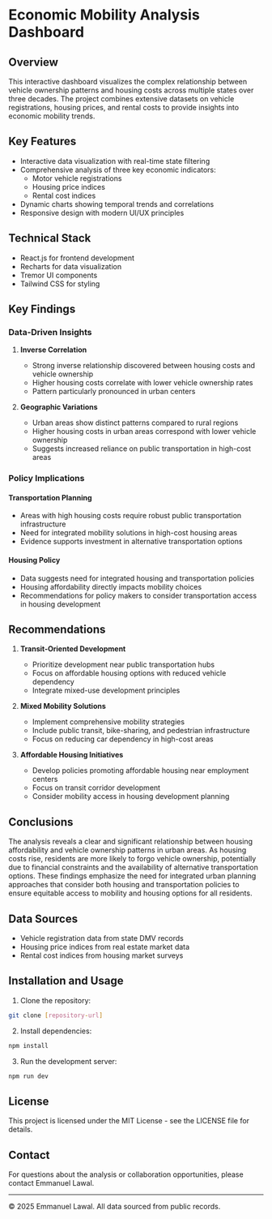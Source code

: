 # Economic Mobility Analysis Dashboard

## Overview
This interactive dashboard visualizes the complex relationship between vehicle ownership patterns and housing costs across multiple states over three decades. The project combines extensive datasets on vehicle registrations, housing prices, and rental costs to provide insights into economic mobility trends.

## Key Features
- Interactive data visualization with real-time state filtering
- Comprehensive analysis of three key economic indicators:
  - Motor vehicle registrations
  - Housing price indices
  - Rental cost indices
- Dynamic charts showing temporal trends and correlations
- Responsive design with modern UI/UX principles

## Technical Stack
- React.js for frontend development
- Recharts for data visualization
- Tremor UI components
- Tailwind CSS for styling

## Key Findings

### Data-Driven Insights
1. **Inverse Correlation**
   - Strong inverse relationship discovered between housing costs and vehicle ownership
   - Higher housing costs correlate with lower vehicle ownership rates
   - Pattern particularly pronounced in urban centers

2. **Geographic Variations**
   - Urban areas show distinct patterns compared to rural regions
   - Higher housing costs in urban areas correspond with lower vehicle ownership
   - Suggests increased reliance on public transportation in high-cost areas

### Policy Implications

#### Transportation Planning
- Areas with high housing costs require robust public transportation infrastructure
- Need for integrated mobility solutions in high-cost housing areas
- Evidence supports investment in alternative transportation options

#### Housing Policy
- Data suggests need for integrated housing and transportation policies
- Housing affordability directly impacts mobility choices
- Recommendations for policy makers to consider transportation access in housing development

## Recommendations

1. **Transit-Oriented Development**
   - Prioritize development near public transportation hubs
   - Focus on affordable housing options with reduced vehicle dependency
   - Integrate mixed-use development principles

2. **Mixed Mobility Solutions**
   - Implement comprehensive mobility strategies
   - Include public transit, bike-sharing, and pedestrian infrastructure
   - Focus on reducing car dependency in high-cost areas

3. **Affordable Housing Initiatives**
   - Develop policies promoting affordable housing near employment centers
   - Focus on transit corridor development
   - Consider mobility access in housing development planning

## Conclusions
The analysis reveals a clear and significant relationship between housing affordability and vehicle ownership patterns in urban areas. As housing costs rise, residents are more likely to forgo vehicle ownership, potentially due to financial constraints and the availability of alternative transportation options. These findings emphasize the need for integrated urban planning approaches that consider both housing and transportation policies to ensure equitable access to mobility and housing options for all residents.

## Data Sources
- Vehicle registration data from state DMV records
- Housing price indices from real estate market data
- Rental cost indices from housing market surveys

## Installation and Usage

1. Clone the repository:
```bash
git clone [repository-url]
```

2. Install dependencies:
```bash
npm install
```

3. Run the development server:
```bash
npm run dev
```

## License
This project is licensed under the MIT License - see the LICENSE file for details.

## Contact
For questions about the analysis or collaboration opportunities, please contact Emmanuel Lawal.

---
© 2025 Emmanuel Lawal. All data sourced from public records.
